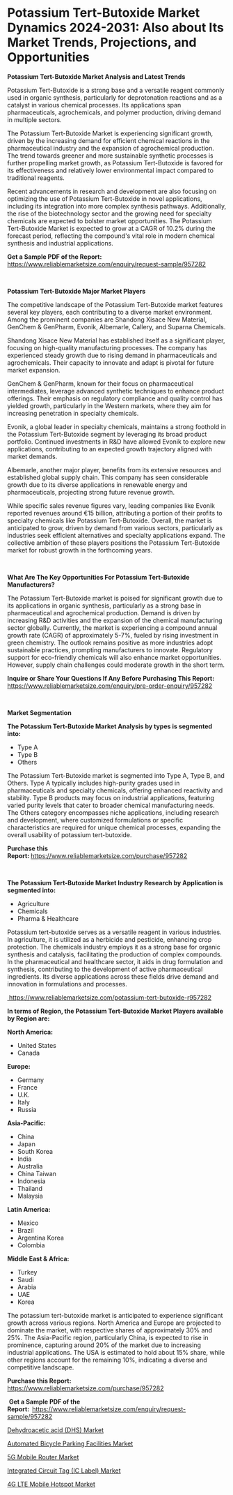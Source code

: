 <p><h1>Potassium Tert-Butoxide Market Dynamics 2024-2031: Also about Its Market Trends, Projections, and Opportunities</h1></p><p><strong>Potassium Tert-Butoxide Market Analysis and Latest Trends</strong></p>
<p><p>Potassium Tert-Butoxide is a strong base and a versatile reagent commonly used in organic synthesis, particularly for deprotonation reactions and as a catalyst in various chemical processes. Its applications span pharmaceuticals, agrochemicals, and polymer production, driving demand in multiple sectors.</p><p>The Potassium Tert-Butoxide Market is experiencing significant growth, driven by the increasing demand for efficient chemical reactions in the pharmaceutical industry and the expansion of agrochemical production. The trend towards greener and more sustainable synthetic processes is further propelling market growth, as Potassium Tert-Butoxide is favored for its effectiveness and relatively lower environmental impact compared to traditional reagents.</p><p>Recent advancements in research and development are also focusing on optimizing the use of Potassium Tert-Butoxide in novel applications, including its integration into more complex synthesis pathways. Additionally, the rise of the biotechnology sector and the growing need for specialty chemicals are expected to bolster market opportunities. The Potassium Tert-Butoxide Market is expected to grow at a CAGR of 10.2% during the forecast period, reflecting the compound's vital role in modern chemical synthesis and industrial applications.</p></p>
<p><strong>Get a Sample PDF of the Report:&nbsp;</strong> <a href="https://www.reliablemarketsize.com/enquiry/request-sample/957282?utm_campaign=1127&utm_medium=2&utm_source=Github&utm_content=ia&utm_term=11102024&utm_id=potassium-tert-butoxide">https://www.reliablemarketsize.com/enquiry/request-sample/957282</a></p>
<p>&nbsp;</p>
<p><strong>Potassium Tert-Butoxide Major Market Players</strong></p>
<p><p>The competitive landscape of the Potassium Tert-Butoxide market features several key players, each contributing to a diverse market environment. Among the prominent companies are Shandong Xisace New Material, GenChem & GenPharm, Evonik, Albemarle, Callery, and Suparna Chemicals.</p><p>Shandong Xisace New Material has established itself as a significant player, focusing on high-quality manufacturing processes. The company has experienced steady growth due to rising demand in pharmaceuticals and agrochemicals. Their capacity to innovate and adapt is pivotal for future market expansion.</p><p>GenChem & GenPharm, known for their focus on pharmaceutical intermediates, leverage advanced synthetic techniques to enhance product offerings. Their emphasis on regulatory compliance and quality control has yielded growth, particularly in the Western markets, where they aim for increasing penetration in specialty chemicals.</p><p>Evonik, a global leader in specialty chemicals, maintains a strong foothold in the Potassium Tert-Butoxide segment by leveraging its broad product portfolio. Continued investments in R&D have allowed Evonik to explore new applications, contributing to an expected growth trajectory aligned with market demands.</p><p>Albemarle, another major player, benefits from its extensive resources and established global supply chain. This company has seen considerable growth due to its diverse applications in renewable energy and pharmaceuticals, projecting strong future revenue growth.</p><p>While specific sales revenue figures vary, leading companies like Evonik reported revenues around €15 billion, attributing a portion of their profits to specialty chemicals like Potassium Tert-Butoxide. Overall, the market is anticipated to grow, driven by demand from various sectors, particularly as industries seek efficient alternatives and specialty applications expand. The collective ambition of these players positions the Potassium Tert-Butoxide market for robust growth in the forthcoming years.</p></p>
<p>&nbsp;</p>
<p><strong>What Are The Key Opportunities For Potassium Tert-Butoxide Manufacturers?</strong></p>
<p><p>The Potassium Tert-Butoxide market is poised for significant growth due to its applications in organic synthesis, particularly as a strong base in pharmaceutical and agrochemical production. Demand is driven by increasing R&D activities and the expansion of the chemical manufacturing sector globally. Currently, the market is experiencing a compound annual growth rate (CAGR) of approximately 5-7%, fueled by rising investment in green chemistry. The outlook remains positive as more industries adopt sustainable practices, prompting manufacturers to innovate. Regulatory support for eco-friendly chemicals will also enhance market opportunities. However, supply chain challenges could moderate growth in the short term.</p></p>
<p><strong>Inquire or Share Your Questions If Any Before Purchasing This Report:</strong> <a href="https://www.reliablemarketsize.com/enquiry/pre-order-enquiry/957282?utm_campaign=1127&utm_medium=2&utm_source=Github&utm_content=ia&utm_term=11102024&utm_id=potassium-tert-butoxide">https://www.reliablemarketsize.com/enquiry/pre-order-enquiry/957282</a></p>
<p>&nbsp;</p>
<p><strong>Market Segmentation</strong></p>
<p><strong>The Potassium Tert-Butoxide Market Analysis by types is segmented into:</strong></p>
<p><ul><li>Type A</li><li>Type B</li><li>Others</li></ul></p>
<p><p>The Potassium Tert-Butoxide market is segmented into Type A, Type B, and Others. Type A typically includes high-purity grades used in pharmaceuticals and specialty chemicals, offering enhanced reactivity and stability. Type B products may focus on industrial applications, featuring varied purity levels that cater to broader chemical manufacturing needs. The Others category encompasses niche applications, including research and development, where customized formulations or specific characteristics are required for unique chemical processes, expanding the overall usability of potassium tert-butoxide.</p></p>
<p><strong>Purchase this Report:&nbsp;</strong><a href="https://www.reliablemarketsize.com/purchase/957282?utm_campaign=1127&utm_medium=2&utm_source=Github&utm_content=ia&utm_term=11102024&utm_id=potassium-tert-butoxide">https://www.reliablemarketsize.com/purchase/957282</a></p>
<p>&nbsp;</p>
<p><strong>The Potassium Tert-Butoxide Market Industry Research by Application is segmented into:</strong></p>
<p><ul><li>Agriculture</li><li>Chemicals</li><li>Pharma & Healthcare</li></ul></p>
<p><p>Potassium tert-butoxide serves as a versatile reagent in various industries. In agriculture, it is utilized as a herbicide and pesticide, enhancing crop protection. The chemicals industry employs it as a strong base for organic synthesis and catalysis, facilitating the production of complex compounds. In the pharmaceutical and healthcare sector, it aids in drug formulation and synthesis, contributing to the development of active pharmaceutical ingredients. Its diverse applications across these fields drive demand and innovation in formulations and processes.</p></p>
<p><a href="https://www.reliablemarketsize.com/potassium-tert-butoxide-r957282?utm_campaign=1127&utm_medium=2&utm_source=Github&utm_content=ia&utm_term=11102024&utm_id=potassium-tert-butoxide">&nbsp;https://www.reliablemarketsize.com/potassium-tert-butoxide-r957282</a></p>
<p><strong>In terms of Region, the Potassium Tert-Butoxide Market Players available by Region are:</strong></p>
<p>
    <p> <strong> North America: </strong>
        <ul>
            <li>United States</li>
            <li>Canada</li>
        </ul>
        </p> 
    <p> <strong> Europe: </strong>
        <ul>
            <li>Germany</li>
            <li>France</li>
            <li>U.K.</li>
            <li>Italy</li>
            <li>Russia</li>
        </ul>
        </p> 
    <p> <strong> Asia-Pacific: </strong>
        <ul>
            <li>China</li>
            <li>Japan</li>
            <li>South Korea</li>
            <li>India</li>
            <li>Australia</li>
            <li>China Taiwan</li>
            <li>Indonesia</li>
            <li>Thailand</li>
            <li>Malaysia</li>
        </ul>
        </p> 
    <p> <strong> Latin America: </strong>
        <ul>
            <li>Mexico</li>
            <li>Brazil</li>
            <li>Argentina Korea</li>
            <li>Colombia</li>
        </ul>
        </p> 
    <p> <strong> Middle East & Africa: </strong>
        <ul>
            <li>Turkey</li>
            <li>Saudi</li>
            <li>Arabia</li>
            <li>UAE</li>
            <li>Korea</li>
        </ul>
    </p>
    </p>
<p><p>The potassium tert-butoxide market is anticipated to experience significant growth across various regions. North America and Europe are projected to dominate the market, with respective shares of approximately 30% and 25%. The Asia-Pacific region, particularly China, is expected to rise in prominence, capturing around 20% of the market due to increasing industrial applications. The USA is estimated to hold about 15% share, while other regions account for the remaining 10%, indicating a diverse and competitive landscape.</p></p>
<p><strong>Purchase this Report: </strong><a href="https://www.reliablemarketsize.com/purchase/957282?utm_campaign=1127&utm_medium=2&utm_source=Github&utm_content=ia&utm_term=11102024&utm_id=potassium-tert-butoxide">https://www.reliablemarketsize.com/purchase/957282</a></p>
<p>&nbsp;<strong>Get a Sample PDF of the Report:&nbsp;&nbsp;</strong><a href="https://www.reliablemarketsize.com/enquiry/request-sample/957282?utm_campaign=1127&utm_medium=2&utm_source=Github&utm_content=ia&utm_term=11102024&utm_id=potassium-tert-butoxide">https://www.reliablemarketsize.com/enquiry/request-sample/957282</a></p>
<p><strong></strong></p>
<p><p><a href="https://www.linkedin.com/pulse/dehydroacetic-acid-dhs-market-forecasts-trends-impact-analysis-uxh3c?utm_campaign=1127&utm_medium=2&utm_source=Github&utm_content=ia&utm_term=11102024&utm_id=potassium-tert-butoxide">Dehydroacetic acid (DHS) Market</a></p><p><a href="https://www.linkedin.com/pulse/navigating-global-automated-bicycle-parking-facilities-market-zffkf?utm_campaign=1127&utm_medium=2&utm_source=Github&utm_content=ia&utm_term=11102024&utm_id=potassium-tert-butoxide">Automated Bicycle Parking Facilities Market</a></p><p><a href="https://issuu.com/reportprime-2/docs/5g-mobile-router-market-size-2030.p_eec949357b90a7?utm_campaign=1127&utm_medium=2&utm_source=Github&utm_content=ia&utm_term=11102024&utm_id=potassium-tert-butoxide">5G Mobile Router Market</a></p><p><a href="https://www.linkedin.com/pulse/integrated-circuit-tag-ic-label-market-overview-forecast-zi8se?utm_campaign=1127&utm_medium=2&utm_source=Github&utm_content=ia&utm_term=11102024&utm_id=potassium-tert-butoxide">Integrated Circuit Tag (IC Label) Market</a></p><p><a href="https://issuu.com/reportprime-2/docs/4g-lte-mobile-hotspot-market-size-2_17a0278dca7d3e?utm_campaign=1127&utm_medium=2&utm_source=Github&utm_content=ia&utm_term=11102024&utm_id=potassium-tert-butoxide">4G LTE Mobile Hotspot Market</a></p></p>